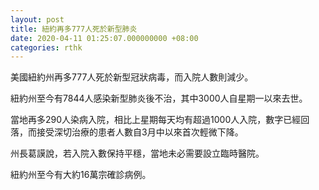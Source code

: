 ```yaml
---
layout: post
title: 紐約再多777人死於新型肺炎
date: 2020-04-11 01:25:07.000000000 +08:00
categories: rthk
---
```


美國紐約州再多777人死於新型冠狀病毒，而入院人數則減少。

紐約州至今有7844人感染新型肺炎後不治，其中3000人自星期一以來去世。

當地再多290人染病入院，相比上星期每天均有超過1000人入院，數字已經回落，而接受深切治療的患者人數自3月中以來首次輕微下降。

州長葛謨說，若入院入數保持平穩，當地未必需要設立臨時醫院。

紐約州至今有大約16萬宗確診病例。
